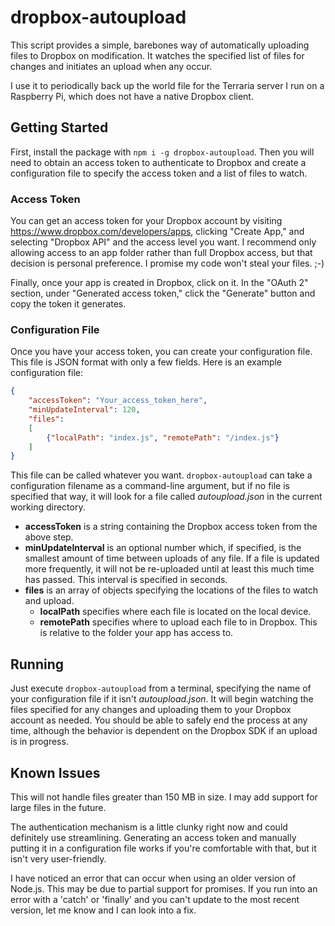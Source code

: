 # dropbox-autoupload

This script provides a simple, barebones way of automatically uploading files
to Dropbox on modification. It watches the specified list of files for changes
and initiates an upload when any occur.

I use it to periodically back up the world file for the Terraria server I run
on a Raspberry Pi, which does not have a native Dropbox client.

## Getting Started

First, install the package with `npm i -g dropbox-autoupload`. Then you will
need to obtain an access token to authenticate to Dropbox and create a
configuration file to specify the access token and a list of files to watch.

### Access Token

You can get an access token for your Dropbox account by visiting
https://www.dropbox.com/developers/apps, clicking "Create App," and selecting
"Dropbox API" and the access level you want. I recommend only allowing access
to an app folder rather than full Dropbox access, but that decision is personal
preference. I promise my code won't steal your files. ;-)

Finally, once your app is created in Dropbox, click on it. In the "OAuth 2"
section, under "Generated access token," click the "Generate" button and copy
the token it generates.

### Configuration File

Once you have your access token, you can create your configuration file. This
file is JSON format with only a few fields. Here is an example configuration
file:

```json
{
	"accessToken": "Your_access_token_here",
	"minUpdateInterval": 120,
	"files":
	[
		{"localPath": "index.js", "remotePath": "/index.js"}
	]
}
```

This file can be called whatever you want. `dropbox-autoupload` can take a
configuration filename as a command-line argument, but if no file is specified
that way, it will look for a file called _autoupload.json_ in the current working
directory.

* __accessToken__ is a string containing the Dropbox access token from the
above step.
* __minUpdateInterval__ is an optional number which, if specified, is the
smallest amount of time between uploads of any file. If a file is updated more
frequently, it will not be re-uploaded until at least this much time has passed.
This interval is specified in seconds.
* __files__ is an array of objects specifying the locations of the files to
watch and upload.
	* __localPath__ specifies where each file is located on the local device.
	* __remotePath__ specifies where to upload each file to in Dropbox. This is
	relative to the folder your app has access to.

## Running

Just execute `dropbox-autoupload` from a terminal, specifying the name of
your configuration file if it isn't _autoupload.json_. It will begin watching
the files specified for any changes and uploading them to your Dropbox account
as needed. You should be able to safely end the process at any time, although
the behavior is dependent on the Dropbox SDK if an upload is in progress.

## Known Issues

This will not handle files greater than 150 MB in size. I may add support for
large files in the future.

The authentication mechanism is a little clunky right now and could definitely
use streamlining. Generating an access token and manually putting it in a
configuration file works if you're comfortable with that, but it isn't very
user-friendly.

I have noticed an error that can occur when using an older version of Node.js.
This may be due to partial support for promises. If you run into an error with
a 'catch' or 'finally' and you can't update to the most recent version, let me
know and I can look into a fix.
